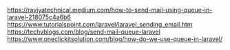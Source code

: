 https://raviyatechnical.medium.com/how-to-send-mail-using-queue-in-laravel-218075c4a6b6
https://www.tutorialspoint.com/laravel/laravel_sending_email.htm
https://techvblogs.com/blog/send-mail-queue-laravel
https://www.oneclickitsolution.com/blog/how-do-we-use-queue-in-laravel/